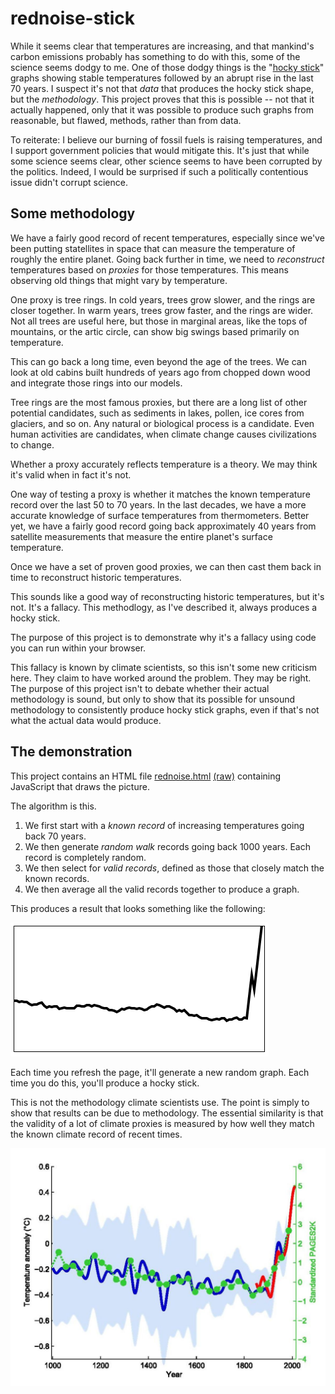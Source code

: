 # rednoise-stick

While it seems clear that temperatures are increasing, and that mankind's carbon emissions
probably has something to do with this, some of the science seems dodgy to me. One of those
dodgy things is the "[hocky stick](https://en.wikipedia.org/wiki/Hockey_stick_graph)" graphs showing stable temperatures followed by an abrupt
rise in the last 70 years. I suspect it's not that *data* that produces the hocky stick
shape, but the *methodology*. This project proves that this is possible -- not that it 
actually happened, only that it was possible to produce such graphs from reasonable, but flawed,
methods, rather than from data.

To reiterate: I believe our burning of fossil fuels is raising temperatures, and I support
government policies that would mitigate this. It's just that while some science seems clear,
other science seems to have been corrupted by the politics. Indeed, I would be surprised if
such a politically contentious issue didn't corrupt science.


## Some methodology

We have a fairly good record of recent temperatures, especially since we've been putting
statellites in space that can measure the temperature of roughly the entire planet. Going
back further in time, we need to *reconstruct* temperatures based on *proxies* for those
temperatures. This means observing old things that might vary by temperature.

One proxy is tree rings. In cold years, trees grow slower, and the rings are closer
together. In warm years, trees grow faster, and the rings are wider. Not all trees are
useful here, but those in marginal areas, like the tops of mountains, or the artic circle,
can show big swings based primarily on temperature.

This can go back a long time, even beyond the age of the trees. We can look at old cabins
built hundreds of years ago from chopped down wood and integrate those rings into our
models.

Tree rings are the most famous proxies, but there are a long list of other potential
candidates, such as sediments in lakes, pollen, ice cores from glaciers, and so on.
Any natural or biological process is a candidate. Even human activities are candidates,
when climate change causes civilizations to change.

Whether a proxy accurately reflects temperature is a theory. We may think it's valid
when in fact it's not.

One way of testing a proxy is whether it matches the known temperature record over the
last 50 to 70 years. In the last decades, we have a more accurate knowledge of surface
temperatures from thermometers. Better yet, we have a fairly good record going back
approximately 40 years from satellite measurements that measure the entire planet's
surface temperature.

Once we have a set of proven good proxies, we can then cast them back in time to reconstruct
historic temperatures.

This sounds like a good way of reconstructing historic temperatures, but it's not. It's
a fallacy. This methodlogy, as I've described it, always produces a hocky stick.

The purpose of this project is to demonstrate why it's a fallacy using code you can
run within your browser.

This fallacy is known by climate scientists, so this isn't some new criticism here. They
claim to have worked around the problem. They may be right. The purpose of this project
isn't to debate whether their actual methodology is sound, but only to show that its
possible for unsound methodology to consistently produce hocky stick graphs, even if
that's not what the actual data would produce.


## The demonstration

This project contains an HTML file [rednoise.html](../../blob/master/rednoise.html) [(raw)](https://raw.githubusercontent.com/robertdavidgraham/rednoise-stick/master/rednoise.html) containing JavaScript that draws the picture.

The algorithm is this.

  1. We first start with a *known record* of increasing temperatures going back 70 years.
  2. We then generate *random walk* records going back 1000 years. Each record is completely random.
  3. We then select for *valid records*, defined as those that closely match the known records.
  4. We then average all the valid records together to produce a graph.

This produces a result that looks something like the following:

![redstick](/redstick.png)

Each time you refresh the page, it'll generate a new random graph. Each time you do this, you'll
produce a hocky stick.

This is not the methodology climate scientists use. The point is simply to show that results
can be due to methodology. The essential similarity is that the validity of a lot of climate
proxies is measured by how well they match the known climate record of recent times.

![hockeystick](/hockeystick.jpg)

